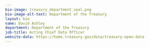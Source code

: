 ```yaml
---
bio-image: treasury_department_seal.png
bio-image-alt-text: Department of the Treasury
layout: bio
name: David Ashley
department: Department of the Treasury
job-title: Acting Chief Data Officer
website-data: https://home.treasury.gov/data/treasury-open-data
---
```

